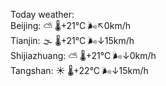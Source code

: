 Today weather:  
Beijing: ⛅️  🌡️+21°C 🌬️↖0km/h  
Tianjin: 🌫  🌡️+21°C 🌬️↓15km/h  
Shijiazhuang: ⛅️  🌡️+21°C 🌬️↓0km/h  
Tangshan: ☀️ 🌡️+22°C 🌬️↓15km/h  
